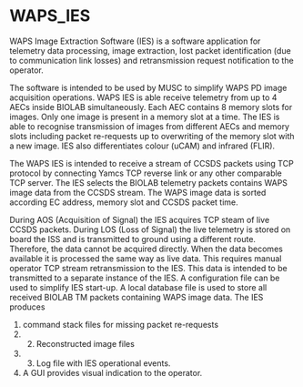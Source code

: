 # WAPS_IES
WAPS Image Extraction Software (IES) is a software application for telemetry data processing,
image extraction, lost packet identification (due to communication link losses) and
retransmission request notification to the operator.

The software is intended to be used by MUSC to simplify WAPS PD image acquisition operations.
WAPS IES is able receive telemetry from up to 4 AECs inside BIOLAB simultaneously.
Each AEC contains 8 memory slots for images. Only one image is present in a memory slot at a time.
The IES is able to recognise transmission of images from different AECs and
memory slots including packet re-requests up to overwriting of the memory slot with a new image.
IES also differentiates colour (uCAM) and infrared (FLIR).

The WAPS IES is intended to receive a stream of CCSDS packets using TCP protocol by
connecting Yamcs TCP reverse link or any other comparable TCP server.
The IES selects the BIOLAB telemetry packets contains WAPS image data from the CCSDS stream.
The WAPS image data is sorted according EC address, memory slot and CCSDS packet time.

During AOS (Acquisition of Signal) the IES acquires TCP steam of live CCSDS packets.
During LOS (Loss of Signal) the live telemetry is stored on board the ISS and
is transmitted to ground using a different route. Therefore, the data cannot be acquired directly.
When the data becomes available it is processed the same way as live data.
This requires manual operator TCP stream retransmission to the IES.
This data is intended to be transmitted to a separate instance of the IES.
A configuration file can be used to simplify IES start-up.
A local database file is used to store all received BIOLAB TM packets containing WAPS image data.
The IES produces
1) command stack files for missing packet re-requests
2) 2) Reconstructed image files
3) 3) Log file with IES operational events.
4) A GUI provides visual indication to the operator.

